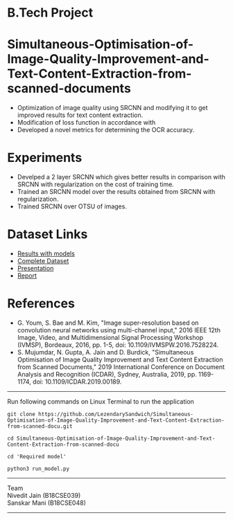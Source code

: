 # B.Tech Project 

# Simultaneous-Optimisation-of-Image-Quality-Improvement-and-Text-Content-Extraction-from-scanned-documents


- Optimization of image quality using SRCNN and modifying it to get improved results for text content extraction.
- Modification of loss function in accordance with 
- Developed a novel metrics for determining the OCR accuracy.

# Experiments

- Develped a 2 layer SRCNN which gives better results in comparison with SRCNN with regularization on the cost of training time.
- Trained an SRCNN model over the results obtained from SRCNN with regularization.
- Trained SRCNN over OTSU of images. 
# Dataset Links

- [Results with models](https://drive.google.com/file/d/1XoG53LyO_0_E3zAE7I7ZC6KW5RTM6hp6/view?usp=sharing)
- [Complete Dataset](https://drive.google.com/drive/folders/1VaBosPu6Na3646f9pAeacdCrAxqsK3Qb?usp=sharing)
- [Presentation](https://docs.google.com/presentation/d/1k6K3MtUwZgs87fLgY51Yv7Q-NfZyQ3zPD9vPmPFyXuw/edit?usp=sharing)
- [Report](https://docs.google.com/document/d/1phWHFxgaWHPzS6AjIN620QCyImc66kRi38ATeAipYFM/edit?usp=sharing)
# References
- G. Youm, S. Bae and M. Kim, "Image super-resolution based on convolution neural networks using multi-channel input," 2016 IEEE 12th Image, Video, and Multidimensional Signal Processing Workshop (IVMSP), Bordeaux, 2016, pp. 1-5, doi: 10.1109/IVMSPW.2016.7528224.
- S. Mujumdar, N. Gupta, A. Jain and D. Burdick, "Simultaneous Optimisation of Image Quality Improvement and Text Content Extraction from Scanned Documents," 2019 International Conference on Document Analysis and Recognition (ICDAR), Sydney, Australia, 2019, pp. 1169-1174, doi: 10.1109/ICDAR.2019.00189.
___

Run following commands on Linux Terminal to run the application  
```  batch
git clone https://github.com/LezendarySandwich/Simultaneous-Optimisation-of-Image-Quality-Improvement-and-Text-Content-Extraction-from-scanned-docu.git
```

``` batch
cd Simultaneous-Optimisation-of-Image-Quality-Improvement-and-Text-Content-Extraction-from-scanned-docu
```
  
``` batch
cd 'Required model'
```

``` batch
python3 run_model.py
```

___
Team  
Nivedit Jain (B18CSE039)
<br/>
Sanskar Mani (B18CSE048)   
___
